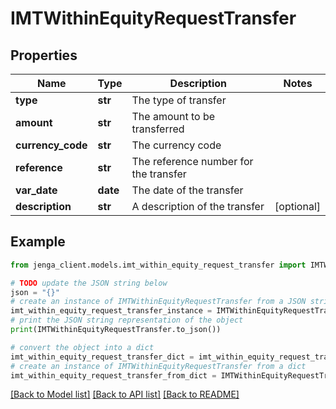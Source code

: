# IMTWithinEquityRequestTransfer


## Properties

Name | Type | Description | Notes
------------ | ------------- | ------------- | -------------
**type** | **str** | The type of transfer | 
**amount** | **str** | The amount to be transferred | 
**currency_code** | **str** | The currency code | 
**reference** | **str** | The reference number for the transfer | 
**var_date** | **date** | The date of the transfer | 
**description** | **str** | A description of the transfer | [optional] 

## Example

```python
from jenga_client.models.imt_within_equity_request_transfer import IMTWithinEquityRequestTransfer

# TODO update the JSON string below
json = "{}"
# create an instance of IMTWithinEquityRequestTransfer from a JSON string
imt_within_equity_request_transfer_instance = IMTWithinEquityRequestTransfer.from_json(json)
# print the JSON string representation of the object
print(IMTWithinEquityRequestTransfer.to_json())

# convert the object into a dict
imt_within_equity_request_transfer_dict = imt_within_equity_request_transfer_instance.to_dict()
# create an instance of IMTWithinEquityRequestTransfer from a dict
imt_within_equity_request_transfer_from_dict = IMTWithinEquityRequestTransfer.from_dict(imt_within_equity_request_transfer_dict)
```
[[Back to Model list]](../README.md#documentation-for-models) [[Back to API list]](../README.md#documentation-for-api-endpoints) [[Back to README]](../README.md)



